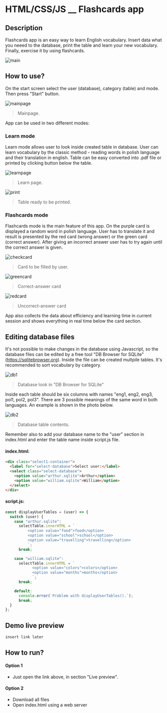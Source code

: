 # HTML/CSS/JS \_\_ Flashcards app

## Description

Flashcards app is an easy way to learn English vocabulary. Insert data what you neeed to the database, print the table and learn your new vocabulary. Finally, exercise it by using flashcards.

![main](https://user-images.githubusercontent.com/102864070/197813013-178170c8-9b2f-4e67-ad44-962412d8f11d.gif)


## How to use?

On the start screen select the user (database), category (table) and mode. Then press "Start" button.

![mainpage](https://user-images.githubusercontent.com/102864070/197813251-cca96833-6cc1-4ea9-8719-10124a41a9ad.png)
> Mainpage.

App can be used in two different modes:

### Learn mode

Learn mode allows user to look inside created table in database. User can learn vocabulary by the classic method - reading words in polish language and their translation in english. Table can be easy converted into .pdf file or printed by clicking button below the table.

![learnpage](https://user-images.githubusercontent.com/102864070/197813447-c434eb47-07c2-43c6-8ca9-5a2a803d5b64.png)
> Learn page.

![print](https://user-images.githubusercontent.com/102864070/197814553-12c3ee50-d419-4e1e-b121-073effc247b7.png)
> Table ready to be printed.

### Flashcards mode

Flashcards mode is the main feature of this app. On the purple card is displayed a random word in polish language. User has to translate it and result is presented by the red card (wrong answer) or the green card (correct answer). After giving an incorrect answer user has to try again until the correct answer is given.

![checkcard](https://user-images.githubusercontent.com/102864070/197813597-fb5a3626-05ad-4e24-9c81-53fb1ddc85d2.png)
> Card to be filled by user.

![greencard](https://user-images.githubusercontent.com/102864070/197813872-265415ed-42ad-4aa3-9532-ef93a60ac890.png)
> Correct-answer card

![redcard](https://user-images.githubusercontent.com/102864070/197813974-21031f83-52fa-46fa-9fa3-124074c0d37d.png)
> Uncorrect-answer card

App also collects the data about efficiency and learning time in current session and shows everything in real time below the card section.

## Editing database files

It's not possible to make changes in the database using Javascript, so the database files can be edited by a free tool "DB Browser for SQLite" (https://sqlitebrowser.org). Inside the file can be created multpile tables. It's recommended to sort vocabulary by category.

![db1](https://user-images.githubusercontent.com/102864070/197814083-69b41608-c616-4744-bd33-84f027d76c8b.png)
> Database look in "DB Browser for SQLite"

Inside each table should be six columns with names "eng1, eng2, eng3, pol1, pol2, pol3". There are 3 possible meanings of the same word in both languages. An example is shown in the photo below.

![db2](https://user-images.githubusercontent.com/102864070/197814346-72b5ad59-1c29-4530-988c-86e7306c0d22.png)
> Database table contents.

Remember also to add your database name to the "user" section in index.html and enter the table name inside script.js file.

#### index.html:

```html
<div class="select1-container">
  <label for="select-database">Select user:</label>
  <select class="select-database">
    <option value="arthur.sqlite">Arthur</option>
    <option value="william.sqlite">William</option>
  </select>
</div>
```

#### script.js:

```javascript
const displayUserTables = (user) => {
  switch (user) {
    case "arthur.sqlite":
      selectTable.innerHTML = `
          <option value="food">food</option>
          <option value="school">school</option>
          <option value="travelling">travelling</option>
          `;
      break;

    case "william.sqlite":
      selectTable.innerHTML = `
            <option value="colors">colors</option>
            <option value="months">months</option>
            `;
      break;

    default:
      console.error(`Problem with displayUserTables().`);
      break;
  }
};
```

## Demo live preview

```sh
insert link later
```

## How to run?

#### Option 1

- Just open the link above, in section "Live preview".

#### Option 2

- Download all files
- Open index.html using a web server
